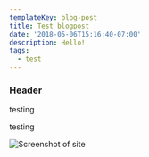 ```yaml
---
templateKey: blog-post
title: Test blogpost
date: '2018-05-06T15:16:40-07:00'
description: Hello!
tags:
  - test
---
```

### Header

testing

testing

![Screenshot of site](/img/nyc.png)
